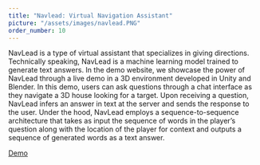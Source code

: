```yaml
---
title: "Navlead: Virtual Navigation Assistant"
picture: "/assets/images/navlead.PNG"
order_number: 10
---
```

<html>
<p>
    NavLead is a type of virtual assistant that specializes in giving directions. Technically speaking, NavLead is a machine learning model trained to generate text answers. In the demo website, we showcase the power of NavLead through a live demo in a 3D environment developed in Unity and Blender. In this demo, users can ask questions through a chat interface as they navigate a 3D house looking for a target. Upon receiving a question, NavLead infers an answer in text at the server and sends the response to the user. Under the hood, NavLead employs a sequence-to-sequence architecture that takes as input the sequence of words in the player’s question along with the location of the player for context and outputs a sequence of generated words as a text answer.
    <div>
        <a href="https://navlead.vercel.app"> Demo</a> 
    </div>
</p>
</html>